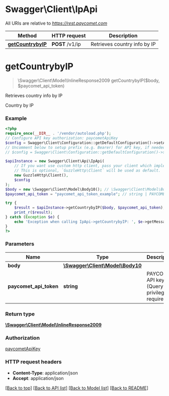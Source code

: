 # Swagger\Client\IpApi

All URIs are relative to *https://rest.paycomet.com*

Method | HTTP request | Description
------------- | ------------- | -------------
[**getCountrybyIP**](IpApi.md#getcountrybyip) | **POST** /v1/ip | Retrieves country info by IP

# **getCountrybyIP**
> \Swagger\Client\Model\InlineResponse2009 getCountrybyIP($body, $paycomet_api_token)

Retrieves country info by IP

Country by IP

### Example
```php
<?php
require_once(__DIR__ . '/vendor/autoload.php');
// Configure API key authorization: paycometApiKey
$config = Swagger\Client\Configuration::getDefaultConfiguration()->setApiKey('PAYCOMET-API-TOKEN', 'YOUR_API_KEY');
// Uncomment below to setup prefix (e.g. Bearer) for API key, if needed
// $config = Swagger\Client\Configuration::getDefaultConfiguration()->setApiKeyPrefix('PAYCOMET-API-TOKEN', 'Bearer');

$apiInstance = new Swagger\Client\Api\IpApi(
    // If you want use custom http client, pass your client which implements `GuzzleHttp\ClientInterface`.
    // This is optional, `GuzzleHttp\Client` will be used as default.
    new GuzzleHttp\Client(),
    $config
);
$body = new \Swagger\Client\Model\Body10(); // \Swagger\Client\Model\Body10 | 
$paycomet_api_token = "paycomet_api_token_example"; // string | PAYCOMET API key (Query privilege required)

try {
    $result = $apiInstance->getCountrybyIP($body, $paycomet_api_token);
    print_r($result);
} catch (Exception $e) {
    echo 'Exception when calling IpApi->getCountrybyIP: ', $e->getMessage(), PHP_EOL;
}
?>
```

### Parameters

Name | Type | Description  | Notes
------------- | ------------- | ------------- | -------------
 **body** | [**\Swagger\Client\Model\Body10**](../Model/Body10.md)|  | [optional]
 **paycomet_api_token** | **string**| PAYCOMET API key (Query privilege required) | [optional]

### Return type

[**\Swagger\Client\Model\InlineResponse2009**](../Model/InlineResponse2009.md)

### Authorization

[paycometApiKey](../../README.md#paycometApiKey)

### HTTP request headers

 - **Content-Type**: application/json
 - **Accept**: application/json

[[Back to top]](#) [[Back to API list]](../../README.md#documentation-for-api-endpoints) [[Back to Model list]](../../README.md#documentation-for-models) [[Back to README]](../../README.md)

